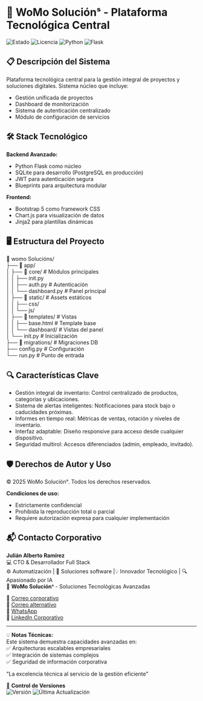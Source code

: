 # 🚀 WoMo Soluciónˢ - Plataforma Tecnológica Central

![Estado](https://img.shields.io/badge/🚀_En_Desarrollo-active-orange) 
![Licencia](https://img.shields.io/badge/Licencia-🔒_Privada-red)
![Python](https://img.shields.io/badge/Python-3776AB?logo=python&logoColor=white)
![Flask](https://img.shields.io/badge/Flask-000000?logo=flask&logoColor=white)

## 📋 Descripción del Sistema

Plataforma tecnológica central para la gestión integral de proyectos y soluciones digitales. Sistema núcleo que incluye:

- Gestión unificada de proyectos
- Dashboard de monitorización
- Sistema de autenticación centralizado
- Módulo de configuración de servicios

## 🛠 Stack Tecnológico

**Backend Avanzado:**
- Python Flask como núcleo
- SQLite para desarrollo (PostgreSQL en producción)
- JWT para autenticación segura
- Blueprints para arquitectura modular

**Frontend:**
- Bootstrap 5 como framework CSS
- Chart.js para visualización de datos
- Jinja2 para plantillas dinámicas

## 🖥️ Estructura del Proyecto
📁 womo Solucións/  
├── 📂 app/  
│ ├── 📂 core/ # Módulos principales  
│ │ ├── init.py  
│ │ ├── auth.py # Autenticación  
│ │ └── dashboard.py # Panel principal  
│ ├── 📂 static/ # Assets estáticos  
│ │ ├── css/  
│ │ └── js/  
│ ├── 📂 templates/ # Vistas  
│ │ ├── base.html # Template base  
│ │ └── dashboard/ # Vistas del panel  
│ └── init.py # Inicialización  
├── 📂 migrations/ # Migraciones DB  
├── config.py # Configuración  
└── run.py # Punto de entrada  


## 🔍 Características Clave
- Gestión integral de inventario: Control centralizado de productos, categorías y ubicaciones.
- Sistema de alertas inteligentes: Notificaciones para stock bajo o caducidades próximas.
- Informes en tiempo real: Métricas de ventas, rotación y niveles de inventario.
- Interfaz adaptable: Diseño responsive para acceso desde cualquier dispositivo.
- Seguridad multirol: Accesos diferenciados (admin, empleado, invitado).

## 🛡️ Derechos de Autor y Uso

© 2025 WoMo Soluciónˢ. Todos los derechos reservados.

**Condiciones de uso:**
- Estrictamente confidencial
- Prohibida la reproducción total o parcial
- Requiere autorización expresa para cualquier implementación

## 📬 Contacto Corporativo

**Julián Alberto Ramírez**  
💻 CTO & Desarrollador Full Stack   
⚙️ Automatización | 🧩 Soluciones software |💡 Innovador Tecnológico | 🔍 Apasionado por IA  
🏢 **WoMo Soluciónˢ** - Soluciones Tecnológicas Avanzadas  

📧 [Correo corporativo](mailto:womostd@gmail.com)  
📧 [Correo alternativo](mailto:juliram81@hotmail.com)  
📱 [WhatsApp](https://wa.me/573180401930)  
🔗 [LinkedIn Corporativo](https://www.linkedin.com/company/womo-Solucions/)  
   
---

💡 **Notas Técnicas:**  
Este sistema demuestra capacidades avanzadas en:  
✅ Arquitecturas escalables empresariales  
✅ Integración de sistemas complejos  
✅ Seguridad de información corporativa  

"La excelencia técnica al servicio de la gestión eficiente"


📅 **Control de Versiones**  
 ![Versión](https://img.shields.io/badge/Versión-3.2.0-blue) ![Última Actualización](https://img.shields.io/badge/Actualizado-Jun_2025-green)
